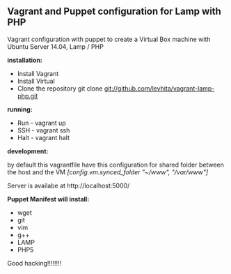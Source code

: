 <h2>Vagrant and Puppet configuration for Lamp with PHP</h2>

Vagrant configuration with puppet to create a Virtual Box machine with 
Ubuntu Server 14.04, Lamp / PHP




**installation:**

* Install Vagrant
* Install Virtual
* Clone the repository git clone [git://github.com/levhita/vagrant-lamp-php.git](git://github.com/levhita/vagrant-lamp-php.git)


**running:**

* Run - vagrant up<br>
* SSH - vagrant ssh<br>
* Halt - vagrant halt<br>


**development:**

by default this vagrantfile have this configuration for shared folder between the host and the VM
*[config.vm.synced_folder "~/www", "/var/www"]*

Server is availabe at http://localhost:5000/


**Puppet Manifest will install:**

* wget
* git
* vim
* g++
* LAMP
* PHP5



Good hacking!!!!!!!!
